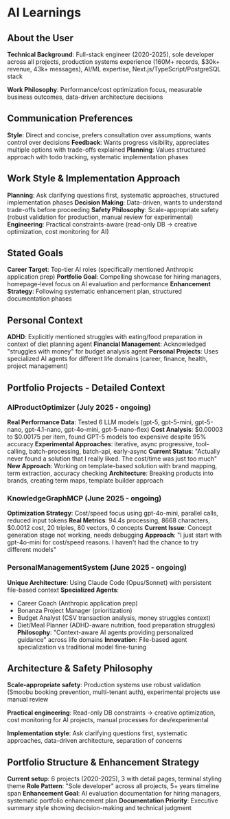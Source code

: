 # AI Learnings

## About the User
**Technical Background**: Full-stack engineer (2020-2025), sole developer across all projects, production systems experience (160M+ records, $30k+ revenue, 43k+ messages), AI/ML expertise, Next.js/TypeScript/PostgreSQL stack

**Work Philosophy**: Performance/cost optimization focus, measurable business outcomes, data-driven architecture decisions

## Communication Preferences
**Style**: Direct and concise, prefers consultation over assumptions, wants control over decisions
**Feedback**: Wants progress visibility, appreciates multiple options with trade-offs explained
**Planning**: Values structured approach with todo tracking, systematic implementation phases

## Work Style & Implementation Approach
**Planning**: Ask clarifying questions first, systematic approaches, structured implementation phases
**Decision Making**: Data-driven, wants to understand trade-offs before proceeding
**Safety Philosophy**: Scale-appropriate safety (robust validation for production, manual review for experimental)
**Engineering**: Practical constraints-aware (read-only DB → creative optimization, cost monitoring for AI)

## Stated Goals
**Career Target**: Top-tier AI roles (specifically mentioned Anthropic application prep)
**Portfolio Goal**: Compelling showcase for hiring managers, homepage-level focus on AI evaluation and performance
**Enhancement Strategy**: Following systematic enhancement plan, structured documentation phases

## Personal Context
**ADHD**: Explicitly mentioned struggles with eating/food preparation in context of diet planning agent
**Financial Management**: Acknowledged "struggles with money" for budget analysis agent
**Personal Projects**: Uses specialized AI agents for different life domains (career, finance, health, project management)

## Portfolio Projects - Detailed Context

### AIProductOptimizer (July 2025 - ongoing)
**Real Performance Data**: Tested 6 LLM models (gpt-5, gpt-5-mini, gpt-5-nano, gpt-4.1-nano, gpt-4o-mini, gpt-5-nano-flex)
**Cost Analysis**: $0.00003 to $0.00175 per item, found GPT-5 models too expensive despite 95% accuracy
**Experimental Approaches**: iterative, async progressive, tool-calling, batch-processing, batch-api, early-async
**Current Status**: "Actually never found a solution that I really liked. The cost/time was just too much"
**New Approach**: Working on template-based solution with brand mapping, term extraction, accuracy checking
**Architecture**: Breaking products into brands, creating term maps, template builder approach

### KnowledgeGraphMCP (June 2025 - ongoing)
**Optimization Strategy**: Cost/speed focus using gpt-4o-mini, parallel calls, reduced input tokens
**Real Metrics**: 94.4s processing, 8668 characters, $0.0012 cost, 20 triples, 80 vectors, 0 concepts
**Current Issue**: Concept generation stage not working, needs debugging
**Approach**: "I just start with gpt-4o-mini for cost/speed reasons. I haven't had the chance to try different models"

### PersonalManagementSystem (June 2025 - ongoing)
**Unique Architecture**: Using Claude Code (Opus/Sonnet) with persistent file-based context
**Specialized Agents**:
  - Career Coach (Anthropic application prep)
  - Bonanza Project Manager (prioritization)
  - Budget Analyst (CSV transaction analysis, money struggles context)
  - Diet/Meal Planner (ADHD-aware nutrition, food preparation struggles)
**Philosophy**: "Context-aware AI agents providing personalized guidance" across life domains
**Innovation**: File-based agent specialization vs traditional model fine-tuning

## Architecture & Safety Philosophy
**Scale-appropriate safety**: Production systems use robust validation (Smoobu booking prevention, multi-tenant auth), experimental projects use manual review

**Practical engineering**: Read-only DB constraints → creative optimization, cost monitoring for AI projects, manual processes for dev/experimental

**Implementation style**: Ask clarifying questions first, systematic approaches, data-driven architecture, separation of concerns

## Portfolio Structure & Enhancement Strategy
**Current setup**: 6 projects (2020-2025), 3 with detail pages, terminal styling theme
**Role Pattern**: "Sole developer" across all projects, 5+ years timeline span
**Enhancement Goal**: AI evaluation documentation for hiring managers, systematic portfolio enhancement plan
**Documentation Priority**: Executive summary style showing decision-making and technical judgment